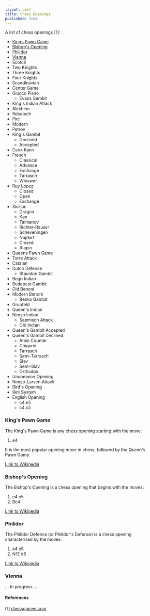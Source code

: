 ```yaml
---
layout: post
title: Chess Openings
published: true
---
```


A list of chess openings [1]:

* [Kings Pawn Game](#King's-Pawn-Game)
* [Bishop's Opening](#Bishop's-Opening)
* [Philidor](#Philidor)
* [Vienna](#Vienna)
* Scotch
* Two Knights
* Three Knights
* Four Knights
* Scandinavian
* Center Game
* Giuoco Piano
  * Evans Gambit
* King's Indian Attack
* Alekhine
* Robatsch
* Pirc
* Modern
* Petrov
* King's Gambit
  * Declined
  * Accepted
* Caro-Kann
* French
  * Classical
  * Advance
  * Exchange
  * Tarrasch
  * Winawer
* Ruy Lopez
  * Closed
  * Open
  * Exchange
* Sicilian
  * Dragon
  * Kan
  * Taimanov
  * Richter-Rauser
  * Scheveningen
  * Najdorf
  * Closed
  * Alapin
* Queens Pawn Game
* Torre Attack
* Catalan
* Dutch Defense
  * Staunton Gambit
* Bogo Indian
* Budapest Gambit
* Old Benoni
* Modern Benoni
  * Benko Gambit
* Grunfeld
* Queen's Indian
* Nimzo Indian
  * Saemisch Attack
  * Old Indian
* Queen's Gambit Accepted
* Queen's Gambit Declined
  * Albin Counter
  * Chigorin
  * Tarrasch
  * Semi-Tarrasch
  * Slav
  * Semi-Slav
  * Orthodox
* Uncommon Opening
* Nimzo-Larsen Attack
* Bird's Opening
* Reti System
* English Opening
  * c4 e5
  * c4 c5

### King's Pawn Game

The King's Pawn Game is any chess opening starting with the move:

1. e4

It is the most popular opening move in chess, followed by the Queen's Pawn Game.

[Link to Wikipedia](https://en.wikipedia.org/wiki/King%27s_Pawn_Game)

### Bishop's Opening

The Bishop's Opening is a chess opening that begins with the moves:

1. e4 e5
2. Bc4

[Link to Wikipedia](https://en.wikipedia.org/wiki/Bishop%27s_Opening)

### Philidor

The Philidor Defence (or Philidor's Defence) is a chess opening characterised by the moves:

1. e4 e5
2. Nf3 d6

[Link to Wikipedia](https://en.wikipedia.org/wiki/Philidor_Defence)

### Vienna

... In progress ...

#### References

[1] [chessgames.com](https://www.chessgames.com/)
